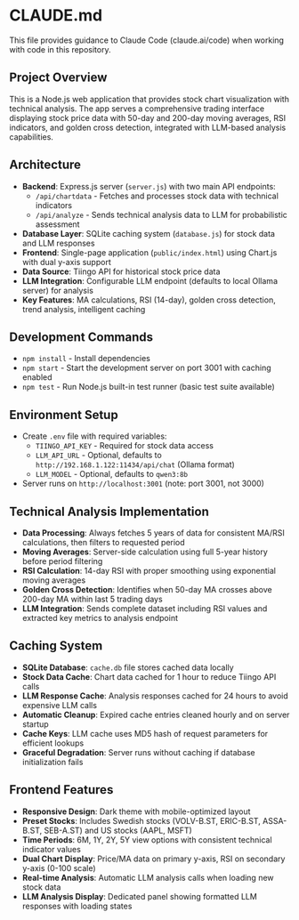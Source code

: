 # CLAUDE.md

This file provides guidance to Claude Code (claude.ai/code) when working with code in this repository.

## Project Overview

This is a Node.js web application that provides stock chart visualization with technical analysis. The app serves a comprehensive trading interface displaying stock price data with 50-day and 200-day moving averages, RSI indicators, and golden cross detection, integrated with LLM-based analysis capabilities.

## Architecture

- **Backend**: Express.js server (`server.js`) with two main API endpoints:
  - `/api/chartdata` - Fetches and processes stock data with technical indicators
  - `/api/analyze` - Sends technical analysis data to LLM for probabilistic assessment
- **Database Layer**: SQLite caching system (`database.js`) for stock data and LLM responses
- **Frontend**: Single-page application (`public/index.html`) using Chart.js with dual y-axis support
- **Data Source**: Tiingo API for historical stock price data
- **LLM Integration**: Configurable LLM endpoint (defaults to local Ollama server) for analysis
- **Key Features**: MA calculations, RSI (14-day), golden cross detection, trend analysis, intelligent caching

## Development Commands

- `npm install` - Install dependencies  
- `npm start` - Start the development server on port 3001 with caching enabled
- `npm test` - Run Node.js built-in test runner (basic test suite available)

## Environment Setup

- Create `.env` file with required variables:
  - `TIINGO_API_KEY` - Required for stock data access
  - `LLM_API_URL` - Optional, defaults to `http://192.168.1.122:11434/api/chat` (Ollama format)
  - `LLM_MODEL` - Optional, defaults to `qwen3:8b`
- Server runs on `http://localhost:3001` (note: port 3001, not 3000)

## Technical Analysis Implementation

- **Data Processing**: Always fetches 5 years of data for consistent MA/RSI calculations, then filters to requested period
- **Moving Averages**: Server-side calculation using full 5-year history before period filtering
- **RSI Calculation**: 14-day RSI with proper smoothing using exponential moving averages
- **Golden Cross Detection**: Identifies when 50-day MA crosses above 200-day MA within last 5 trading days
- **LLM Integration**: Sends complete dataset including RSI values and extracted key metrics to analysis endpoint

## Caching System

- **SQLite Database**: `cache.db` file stores cached data locally
- **Stock Data Cache**: Chart data cached for 1 hour to reduce Tiingo API calls
- **LLM Response Cache**: Analysis responses cached for 24 hours to avoid expensive LLM calls
- **Automatic Cleanup**: Expired cache entries cleaned hourly and on server startup
- **Cache Keys**: LLM cache uses MD5 hash of request parameters for efficient lookups
- **Graceful Degradation**: Server runs without caching if database initialization fails

## Frontend Features

- **Responsive Design**: Dark theme with mobile-optimized layout
- **Preset Stocks**: Includes Swedish stocks (VOLV-B.ST, ERIC-B.ST, ASSA-B.ST, SEB-A.ST) and US stocks (AAPL, MSFT)
- **Time Periods**: 6M, 1Y, 2Y, 5Y view options with consistent technical indicator values
- **Dual Chart Display**: Price/MA data on primary y-axis, RSI on secondary y-axis (0-100 scale)
- **Real-time Analysis**: Automatic LLM analysis calls when loading new stock data
- **LLM Analysis Display**: Dedicated panel showing formatted LLM responses with loading states